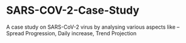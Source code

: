 # SARS-COV-2-Case-Study
A case study on SARS-CoV-2 virus by analysing various aspects like – Spread Progression, Daily increase, Trend Projection
